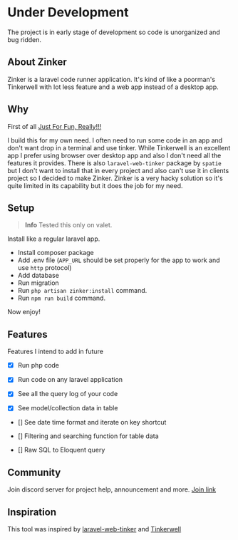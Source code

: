 # Under Development

The project is in early stage of development so code is unorganized and bug ridden.

## About Zinker

Zinker is a laravel code runner application. It's kind of like a poorman's Tinkerwell with lot less feature and a web app instead of a desktop app.

## Why

First of all [Just For Fun, Really!!!](https://justforfunnoreally.dev)

I build this for my own need. I often need to run some code in an app and don't want drop in a terminal and use tinker. While Tinkerwell is an excellent app I prefer using browser over desktop app and also I don't need all the features it provides. There is also `laravel-web-tinker` package by `spatie` but I don't want to install that in every project and also can't use it in clients project so I decided to make Zinker. Zinker is a very hacky solution so it's quite limited in its capability but it does the job for my need.

## Setup

> **Info**
> Tested this only on valet. 

Install like a regular laravel app.

- Install composer package
- Add .env file (`APP_URL` should be set properly for the app to work and use `http` protocol)
- Add database
- Run migration
- Run `php artisan zinker:install` command.
- Run `npm run build` command.

Now enjoy!

## Features

Features I intend to add in future

- [x] Run php code

- [x] Run code on any laravel application

- [x] See all the query log of your code

- [x] See model/collection data in table

- [] See date time format and iterate on key shortcut

- [] Filtering and searching function for table data

- [] Raw SQL to Eloquent query


## Community

Join discord server for project help, announcement and more.
[Join link](https://discord.gg/4DvTQsc)

## Inspiration

This tool was inspired by [laravel-web-tinker](https://github.com/spatie/laravel-web-tinker) and [Tinkerwell](https://tinkerwell.app/)
